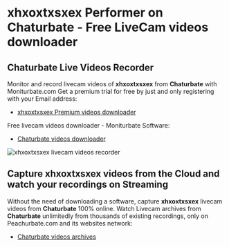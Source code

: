# xhxoxtxsxex Performer on Chaturbate - Free LiveCam videos downloader

## Chaturbate Live Videos Recorder

Monitor and record livecam videos of **xhxoxtxsxex** from **Chaturbate** with Moniturbate.com
Get a premium trial for free by just and only registering with your Email address:
* [xhxoxtxsxex Premium videos downloader](https://moniturbate.com/request-demo-licence-key.html)

Free livecam videos downloader - Moniturbate Software:
* [Chaturbate videos downloader](https://moniturbate.com/moniturbate-download-software.html)

![xhxoxtxsxex livecam videos recorder](https://peachurnet.com/templates/moniturbate-software.png)


## Capture xhxoxtxsxex videos from the Cloud and watch your recordings on Streaming

Without the need of downloading a software, capture **xhxoxtxsxex** livecam videos from **Chaturbate** 100% online.
Watch Livecam archives from **Chaturbate** unlimitedly from thousands of existing recordings, only on Peachurbate.com and its websites network:
* [Chaturbate videos archives](https://peachurnet.com/)